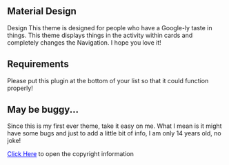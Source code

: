 Material Design
---------------
Design
This theme is designed for people who have a Google-ly taste in things. This theme displays things in the activity within cards and completely changes the Navigation. I hope you love it!

Requirements
------------
Please put this plugin at the bottom of your list so that it could function properly!

May be buggy...
---------------
Since this is my first ever theme, take it easy on me. What I mean is it might have some bugs and just to add a little bit of info, I am only 14 years old, no joke!

<html>
<body>
<p><a href="http://localhost:8080/admin_plugin_text_file/material_design/Copyright.md" style="color:blue;">Click Here</a> to open the copyright information</p> 
</body>
</html>
